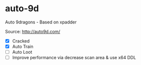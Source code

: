 # auto-9d
Auto 9dragons - Based on xpadder

Source: http://auto9d.com/

- [x] Cracked
- [x] Auto Train
- [ ] Auto Loot
- [ ] Improve performance via decrease scan area & use x64 DDL
